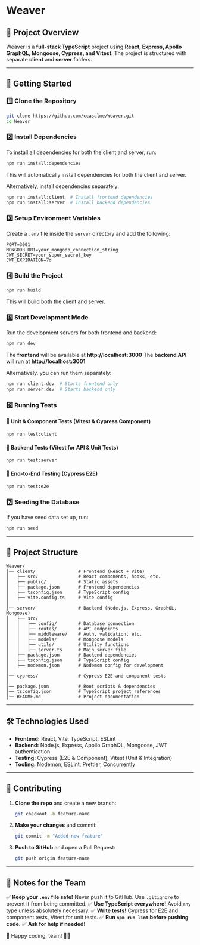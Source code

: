 # Weaver

## 📌 Project Overview
Weaver is a **full-stack TypeScript** project using **React, Express, Apollo GraphQL, Mongoose, Cypress, and Vitest**. The project is structured with separate **client** and **server** folders.

---

## 🚀 Getting Started
### **1️⃣ Clone the Repository**
```bash
git clone https://github.com/ccasalme/Weaver.git
cd Weaver
```

### **2️⃣ Install Dependencies**
To install all dependencies for both the client and server, run:
```bash
npm run install:dependencies
```
This will automatically install dependencies for both the client and server.

Alternatively, install dependencies separately:
```bash
npm run install:client  # Install frontend dependencies
npm run install:server  # Install backend dependencies
```

### **3️⃣ Setup Environment Variables**
Create a `.env` file inside the `server` directory and add the following:
```
PORT=3001
MONGODB_URI=your_mongodb_connection_string
JWT_SECRET=your_super_secret_key
JWT_EXPIRATION=7d
```

### **4️⃣ Build the Project**
```bash
npm run build
```
This will build both the client and server.

### **5️⃣ Start Development Mode**
Run the development servers for both frontend and backend:
```bash
npm run dev
```
The **frontend** will be available at **http://localhost:3000**
The **backend API** will run at **http://localhost:3001**

Alternatively, you can run them separately:
```bash
npm run client:dev  # Starts frontend only
npm run server:dev  # Starts backend only
```

### **6️⃣ Running Tests**
#### **🔹 Unit & Component Tests (Vitest & Cypress Component)**
```bash
npm run test:client
```
#### **🔹 Backend Tests (Vitest for API & Unit Tests)**
```bash
npm run test:server
```
#### **🔹 End-to-End Testing (Cypress E2E)**
```bash
npm run test:e2e
```

### **7️⃣ Seeding the Database**
If you have seed data set up, run:
```bash
npm run seed
```

---

## 📂 Project Structure
```
Weaver/
│── client/                # Frontend (React + Vite)
│   ├── src/               # React components, hooks, etc.
│   ├── public/            # Static assets
│   ├── package.json       # Frontend dependencies
│   ├── tsconfig.json      # TypeScript config
│   ├── vite.config.ts     # Vite config
│
│── server/                # Backend (Node.js, Express, GraphQL, Mongoose)
│   ├── src/
│   │   ├── config/        # Database connection
│   │   ├── routes/        # API endpoints
│   │   ├── middleware/    # Auth, validation, etc.
│   │   ├── models/        # Mongoose models
│   │   ├── utils/         # Utility functions
│   │   ├── server.ts      # Main server file
│   ├── package.json       # Backend dependencies
│   ├── tsconfig.json      # TypeScript config
│   ├── nodemon.json       # Nodemon config for development
│
│── cypress/               # Cypress E2E and component tests
│
│── package.json           # Root scripts & dependencies
│── tsconfig.json          # TypeScript project references
│── README.md              # Project documentation
```

---

## 🛠️ Technologies Used
- **Frontend:** React, Vite, TypeScript, ESLint
- **Backend:** Node.js, Express, Apollo GraphQL, Mongoose, JWT authentication
- **Testing:** Cypress (E2E & Component), Vitest (Unit & Integration)
- **Tooling:** Nodemon, ESLint, Prettier, Concurrently

---

## 👥 Contributing
1. **Clone the repo** and create a new branch:
   ```bash
   git checkout -b feature-name
   ```
2. **Make your changes** and commit:
   ```bash
   git commit -m "Added new feature"
   ```
3. **Push to GitHub** and open a Pull Request:
   ```bash
   git push origin feature-name
   ```

---

## 📢 Notes for the Team
✅ **Keep your `.env` file safe!** Never push it to GitHub. Use `.gitignore` to prevent it from being committed.
✅ **Use TypeScript everywhere!** Avoid `any` type unless absolutely necessary.
✅ **Write tests!** Cypress for E2E and component tests, Vitest for unit tests.
✅ **Run `npm run lint` before pushing code.**
✅ **Ask for help if needed!**

🚀 Happy coding, team! 💖✨

